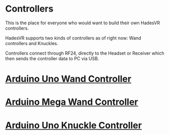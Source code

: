 # Controllers

This is the place for everyone who would want to build their own HadesVR controllers.

HadesVR supports two kinds of controllers as of right now: Wand controllers and Knuckles.

Controllers connect through RF24, directly to the Headset or Receiver which then sends the controller data to PC via USB. 


# [Arduino Uno Wand Controller](Wand_Uno.md)
# [Arduino Mega Wand Controller](Wand_Mega.md)
# [Arduino Uno Knuckle Controller](Knuckle_Uno.md)